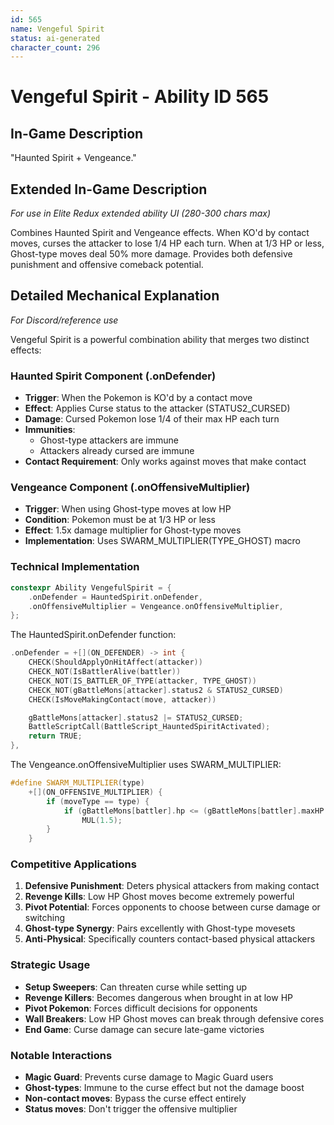 ```yaml
---
id: 565
name: Vengeful Spirit
status: ai-generated
character_count: 296
---
```


# Vengeful Spirit - Ability ID 565

## In-Game Description
"Haunted Spirit + Vengeance."

## Extended In-Game Description
*For use in Elite Redux extended ability UI (280-300 chars max)*

Combines Haunted Spirit and Vengeance effects. When KO'd by contact moves, curses the attacker to lose 1/4 HP each turn. When at 1/3 HP or less, Ghost-type moves deal 50% more damage. Provides both defensive punishment and offensive comeback potential.

## Detailed Mechanical Explanation
*For Discord/reference use*

Vengeful Spirit is a powerful combination ability that merges two distinct effects:

### Haunted Spirit Component (.onDefender)
- **Trigger**: When the Pokemon is KO'd by a contact move
- **Effect**: Applies Curse status to the attacker (STATUS2_CURSED)
- **Damage**: Cursed Pokemon lose 1/4 of their max HP each turn
- **Immunities**: 
  - Ghost-type attackers are immune
  - Attackers already cursed are immune
- **Contact Requirement**: Only works against moves that make contact

### Vengeance Component (.onOffensiveMultiplier)
- **Trigger**: When using Ghost-type moves at low HP
- **Condition**: Pokemon must be at 1/3 HP or less
- **Effect**: 1.5x damage multiplier for Ghost-type moves
- **Implementation**: Uses SWARM_MULTIPLIER(TYPE_GHOST) macro

### Technical Implementation
```cpp
constexpr Ability VengefulSpirit = {
    .onDefender = HauntedSpirit.onDefender,
    .onOffensiveMultiplier = Vengeance.onOffensiveMultiplier,
};
```

The HauntedSpirit.onDefender function:
```cpp
.onDefender = +[](ON_DEFENDER) -> int {
    CHECK(ShouldApplyOnHitAffect(attacker))
    CHECK_NOT(IsBattlerAlive(battler))
    CHECK_NOT(IS_BATTLER_OF_TYPE(attacker, TYPE_GHOST))
    CHECK_NOT(gBattleMons[attacker].status2 & STATUS2_CURSED)
    CHECK(IsMoveMakingContact(move, attacker))

    gBattleMons[attacker].status2 |= STATUS2_CURSED;
    BattleScriptCall(BattleScript_HauntedSpiritActivated);
    return TRUE;
},
```

The Vengeance.onOffensiveMultiplier uses SWARM_MULTIPLIER:
```cpp
#define SWARM_MULTIPLIER(type)                                               \
    +[](ON_OFFENSIVE_MULTIPLIER) {                                           \
        if (moveType == type) {                                              \
            if (gBattleMons[battler].hp <= (gBattleMons[battler].maxHP / 3)) \
                MUL(1.5);                                                    \
        }                                                                    \
    }
```

### Competitive Applications
1. **Defensive Punishment**: Deters physical attackers from making contact
2. **Revenge Kills**: Low HP Ghost moves become extremely powerful
3. **Pivot Potential**: Forces opponents to choose between curse damage or switching
4. **Ghost-type Synergy**: Pairs excellently with Ghost-type movesets
5. **Anti-Physical**: Specifically counters contact-based physical attackers

### Strategic Usage
- **Setup Sweepers**: Can threaten curse while setting up
- **Revenge Killers**: Becomes dangerous when brought in at low HP
- **Pivot Pokemon**: Forces difficult decisions for opponents
- **Wall Breakers**: Low HP Ghost moves can break through defensive cores
- **End Game**: Curse damage can secure late-game victories

### Notable Interactions
- **Magic Guard**: Prevents curse damage to Magic Guard users
- **Ghost-types**: Immune to the curse effect but not the damage boost
- **Non-contact moves**: Bypass the curse effect entirely
- **Status moves**: Don't trigger the offensive multiplier